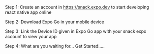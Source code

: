 Step 1: Create an account in https://snack.expo.dev to start developing react native app online

Step 2: Download Expo Go in your mobile device

Step 3: Link the Device ID given in Expo Go app with your snack expo account to view your app

Step 4: What are you waiting for... Get Started.....
